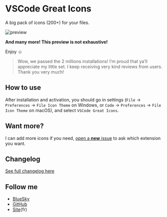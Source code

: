 # VSCode Great Icons

A big pack of icons (200+) for your files.

![preview](https://raw.githubusercontent.com/EmmanuelBeziat/vscode-great-icons/main/images/preview.png)

**And many more! This preview is not exhaustive!**

Enjoy ☺

> Wow, we passed the 2 millions installations! I’m proud that ya’ll appreciate my little set. I keep receiving very kind reviews from users. Thank you very much!

## How to use

After installation and activation, you should go in settings (`File` → `Preferences` → `File Icon Theme` on Windows, or `Code` → `Preferences`  → `File Icon Theme` on macOS), and select `VSCode Great Icons`.

## Want more?

I can add more icons if you need, [open a **new** issue](https://github.com/EmmanuelBeziat/vscode-great-icons/issues) to ask which extension you want.

## Changelog

[See full changelog here](https://github.com/EmmanuelBeziat/vscode-great-icons/blob/master/CHANGELOG.md)

## Follow me

* [BlueSky](https://bsky.app/profile/emmanuelbeziat.bsky.social)
* [GitHub](https://github.com/EmmanuelBeziat)
* [Site](https://www.emmanuelbeziat.com)(fr)
